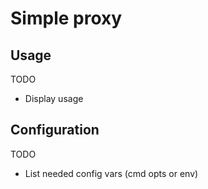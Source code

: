 # Simple proxy

## Usage

TODO

* Display usage

## Configuration

TODO

* List needed config vars (cmd opts or env)
